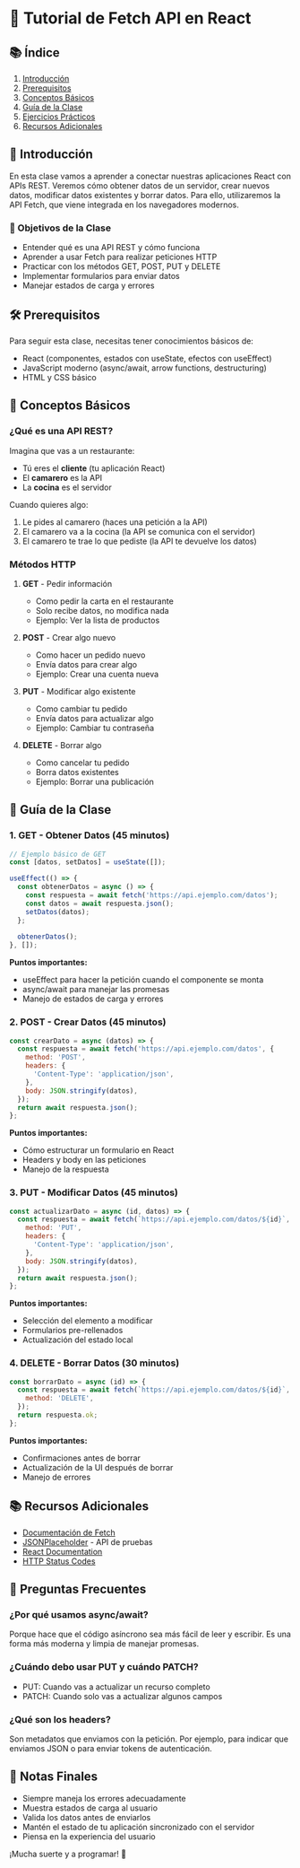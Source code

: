 # 🚀 Tutorial de Fetch API en React

## 📚 Índice
1. [Introducción](#introducción)
2. [Prerequisitos](#prerequisitos)
3. [Conceptos Básicos](#conceptos-básicos)
4. [Guía de la Clase](#guía-de-la-clase)
5. [Ejercicios Prácticos](#ejercicios-prácticos)
6. [Recursos Adicionales](#recursos-adicionales)

## 📖 Introducción

En esta clase vamos a aprender a conectar nuestras aplicaciones React con APIs REST. Veremos cómo obtener datos de un servidor, crear nuevos datos, modificar datos existentes y borrar datos. Para ello, utilizaremos la API Fetch, que viene integrada en los navegadores modernos.

### 🎯 Objetivos de la Clase
- Entender qué es una API REST y cómo funciona
- Aprender a usar Fetch para realizar peticiones HTTP
- Practicar con los métodos GET, POST, PUT y DELETE
- Implementar formularios para enviar datos
- Manejar estados de carga y errores

## 🛠 Prerequisitos

Para seguir esta clase, necesitas tener conocimientos básicos de:
- React (componentes, estados con useState, efectos con useEffect)
- JavaScript moderno (async/await, arrow functions, destructuring)
- HTML y CSS básico

## 🌟 Conceptos Básicos

### ¿Qué es una API REST?

Imagina que vas a un restaurante:
- Tú eres el **cliente** (tu aplicación React)
- El **camarero** es la API
- La **cocina** es el servidor

Cuando quieres algo:
1. Le pides al camarero (haces una petición a la API)
2. El camarero va a la cocina (la API se comunica con el servidor)
3. El camarero te trae lo que pediste (la API te devuelve los datos)

### Métodos HTTP

1. **GET** - Pedir información
   - Como pedir la carta en el restaurante
   - Solo recibe datos, no modifica nada
   - Ejemplo: Ver la lista de productos

2. **POST** - Crear algo nuevo
   - Como hacer un pedido nuevo
   - Envía datos para crear algo
   - Ejemplo: Crear una cuenta nueva

3. **PUT** - Modificar algo existente
   - Como cambiar tu pedido
   - Envía datos para actualizar algo
   - Ejemplo: Cambiar tu contraseña

4. **DELETE** - Borrar algo
   - Como cancelar tu pedido
   - Borra datos existentes
   - Ejemplo: Borrar una publicación

## 📝 Guía de la Clase

### 1. GET - Obtener Datos (45 minutos)

```jsx
// Ejemplo básico de GET
const [datos, setDatos] = useState([]);

useEffect(() => {
  const obtenerDatos = async () => {
    const respuesta = await fetch('https://api.ejemplo.com/datos');
    const datos = await respuesta.json();
    setDatos(datos);
  };
  
  obtenerDatos();
}, []);
```

**Puntos importantes:**
- useEffect para hacer la petición cuando el componente se monta
- async/await para manejar las promesas
- Manejo de estados de carga y errores

### 2. POST - Crear Datos (45 minutos)

```jsx
const crearDato = async (datos) => {
  const respuesta = await fetch('https://api.ejemplo.com/datos', {
    method: 'POST',
    headers: {
      'Content-Type': 'application/json',
    },
    body: JSON.stringify(datos),
  });
  return await respuesta.json();
};
```

**Puntos importantes:**
- Cómo estructurar un formulario en React
- Headers y body en las peticiones
- Manejo de la respuesta

### 3. PUT - Modificar Datos (45 minutos)

```jsx
const actualizarDato = async (id, datos) => {
  const respuesta = await fetch(`https://api.ejemplo.com/datos/${id}`, {
    method: 'PUT',
    headers: {
      'Content-Type': 'application/json',
    },
    body: JSON.stringify(datos),
  });
  return await respuesta.json();
};
```

**Puntos importantes:**
- Selección del elemento a modificar
- Formularios pre-rellenados
- Actualización del estado local

### 4. DELETE - Borrar Datos (30 minutos)

```jsx
const borrarDato = async (id) => {
  const respuesta = await fetch(`https://api.ejemplo.com/datos/${id}`, {
    method: 'DELETE',
  });
  return respuesta.ok;
};
```

**Puntos importantes:**
- Confirmaciones antes de borrar
- Actualización de la UI después de borrar
- Manejo de errores

## 📚 Recursos Adicionales

- [Documentación de Fetch](https://developer.mozilla.org/es/docs/Web/API/Fetch_API)
- [JSONPlaceholder](https://jsonplaceholder.typicode.com/) - API de pruebas
- [React Documentation](https://react.dev/)
- [HTTP Status Codes](https://httpstatuses.com/)

## 🤔 Preguntas Frecuentes

### ¿Por qué usamos async/await?
Porque hace que el código asíncrono sea más fácil de leer y escribir. Es una forma más moderna y limpia de manejar promesas.

### ¿Cuándo debo usar PUT y cuándo PATCH?
- PUT: Cuando vas a actualizar un recurso completo
- PATCH: Cuando solo vas a actualizar algunos campos

### ¿Qué son los headers?
Son metadatos que enviamos con la petición. Por ejemplo, para indicar que enviamos JSON o para enviar tokens de autenticación.

## 📝 Notas Finales

- Siempre maneja los errores adecuadamente
- Muestra estados de carga al usuario
- Valida los datos antes de enviarlos
- Mantén el estado de tu aplicación sincronizado con el servidor
- Piensa en la experiencia del usuario

¡Mucha suerte y a programar! 🚀